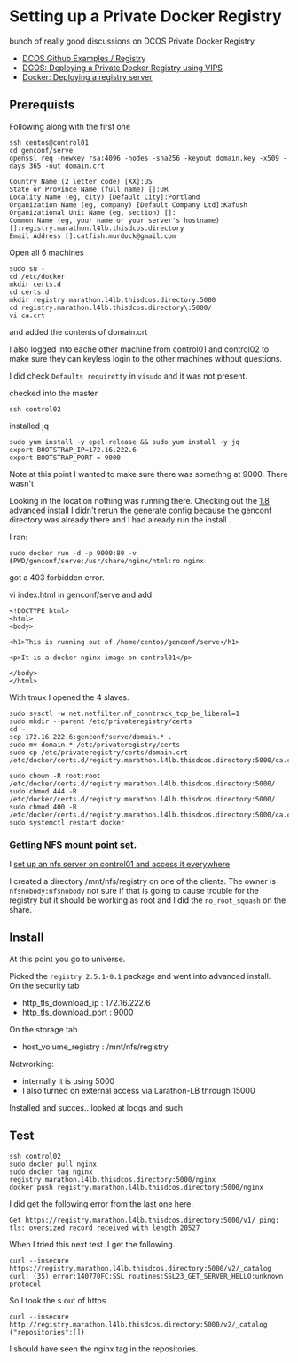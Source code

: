 # Setting up a Private Docker Registry

bunch of really good discussions on DCOS Private Docker Registry

 * [DCOS Github Examples / Registry](https://github.com/dcos/examples/tree/master/1.8/registry)
 * [DCOS: Deploying a Private Docker Registry using VIPS](https://dcos.io/docs/1.7/usage/registry/)
 * [Docker: Deploying a registry server](https://docs.docker.com/registry/deploying/)
 
## Prerequists

Following along with the first one 

    ssh centos@control01
    cd genconf/serve
    openssl req -newkey rsa:4096 -nodes -sha256 -keyout domain.key -x509 -days 365 -out domain.crt
    
    Country Name (2 letter code) [XX]:US
    State or Province Name (full name) []:OR
    Locality Name (eg, city) [Default City]:Portland
    Organization Name (eg, company) [Default Company Ltd]:Kafush
    Organizational Unit Name (eg, section) []:
    Common Name (eg, your name or your server's hostname) []:registry.marathon.l4lb.thisdcos.directory
    Email Address []:catfish.murdock@gmail.com

Open all 6 machines
    
    sudo su -
    cd /etc/docker
    mkdir certs.d
    cd certs.d
    mkdir registry.marathon.l4lb.thisdcos.directory:5000
    cd registry.marathon.l4lb.thisdcos.directory\:5000/
    vi ca.crt
    
and added the contents of domain.crt

I also logged into eache other machine from control01 and control02 to make sure they
can keyless login to the other machines without questions. 

I did check `Defaults requiretty` in `visudo` and it was not present. 
 
checked into the master 

    ssh control02
    
installed jq

    sudo yum install -y epel-release && sudo yum install -y jq
    export BOOTSTRAP_IP=172.16.222.6
    export BOOTSTRAP_PORT = 9000
    
Note at this point I wanted to make sure there was somethng at 9000. There wasn't 

Looking in the location nothing was running there. Checking out the [1.8 advanced 
install](https://dcos.io/docs/1.8/administration/installing/custom/advanced/) 
I didn't rerun the generate config because the genconf directory was already there and I had
already run the install .  

I ran: 

    sudo docker run -d -p 9000:80 -v $PWD/genconf/serve:/usr/share/nginx/html:ro nginx
got a 403 forbidden error. 

vi index.html in genconf/serve and add 
    
    
    <!DOCTYPE html>
    <html>
    <body>
    
    <h1>This is running out of /home/centos/genconf/serve</h1>
    
    <p>It is a docker nginx image on control01</p>
    
    </body>
    </html>
    
With tmux I opened the 4 slaves.  

    sudo sysctl -w net.netfilter.nf_conntrack_tcp_be_liberal=1
    sudo mkdir --parent /etc/privateregistry/certs
    cd ~
    scp 172.16.222.6:genconf/serve/domain.* .
    sudo mv domain.* /etc/privateregistry/certs
    sudo cp /etc/privateregistry/certs/domain.crt /etc/docker/certs.d/registry.marathon.l4lb.thisdcos.directory:5000/ca.crt
    
    sudo chown -R root:root /etc/docker/certs.d/registry.marathon.l4lb.thisdcos.directory:5000/
    sudo chmod 444 -R /etc/docker/certs.d/registry.marathon.l4lb.thisdcos.directory:5000/
    sudo chmod 400 -R /etc/docker/certs.d/registry.marathon.l4lb.thisdcos.directory:5000/ca.crt
    sudo systemctl restart docker

### Getting NFS mount point set.

I [set up an nfs server on control01 and access it everywhere](notes-on-centos7-nfs.md)

I created a directory /mnt/nfs/registry on one of the clients.  The owner is 
`nfsnobody:nfsnobody` not sure if that is going to cause trouble for the registry
but it should be working as root and I did the `no_root_squash` on the share. 

## Install 
    
At this point you go to universe. 

Picked the `registry 2.5.1-0.1` package and went into advanced install.  
On the security tab 

 * http_tls_download_ip :  172.16.222.6
 * http_tls_download_port : 9000

On the storage tab 

 * host_volume_registry : /mnt/nfs/registry
 
Networking:  
 
 * internally it is using 5000
 * I also turned on external access via Larathon-LB through 15000
 
 Installed and succes.. looked at loggs and such
 
 ## Test 
 
    ssh control02
    sudo docker pull nginx
    sudo docker tag nginx registry.marathon.l4lb.thisdcos.directory:5000/nginx
    docker push registry.marathon.l4lb.thisdcos.directory:5000/nginx
    
I did get the following error from the last one here. 

    Get https://registry.marathon.l4lb.thisdcos.directory:5000/v1/_ping: tls: oversized record received with length 20527

When I tried this next test. I get the following.   
  
    curl --insecure https://registry.marathon.l4lb.thisdcos.directory:5000/v2/_catalog
    curl: (35) error:140770FC:SSL routines:SSL23_GET_SERVER_HELLO:unknown protocol
    
So I took the s out of https
    
    curl --insecure http://registry.marathon.l4lb.thisdcos.directory:5000/v2/_catalog
    {"repositories":[]}
    
I should have seen the nginx tag in the repositories.  


 
